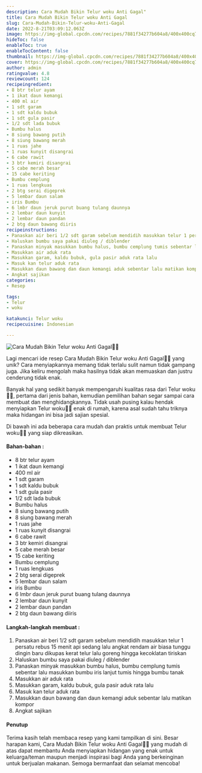 ```yaml
---
description: Cara Mudah Bikin Telur woku Anti Gagal"
title: Cara Mudah Bikin Telur woku Anti Gagal
slug: Cara-Mudah-Bikin-Telur-woku-Anti-Gagal
date: 2022-8-21T03:09:12.063Z
image: https://img-global.cpcdn.com/recipes/7881f34277b604a8/400x400cq70/photo.jpg
hideToc: false
enableToc: true
enableTocContent: false
thumbnail: https://img-global.cpcdn.com/recipes/7881f34277b604a8/400x400cq70/photo.jpg
cover: https://img-global.cpcdn.com/recipes/7881f34277b604a8/400x400cq70/photo.jpg
author: admin
ratingvalue: 4.8
reviewcount: 124
recipeingredient:
- 8 btr telur ayam
- 1 ikat daun kemangi
- 400 ml air
- 1 sdt garam
- 1 sdt kaldu bubuk
- 1 sdt gula pasir
- 1/2 sdt lada bubuk
- Bumbu halus
- 8 siung bawang putih
- 8 siung bawang merah
- 1 ruas jahe
- 1 ruas kunyit disangrai
- 6 cabe rawit
- 3 btr kemiri disangrai
- 5 cabe merah besar
- 15 cabe keriting
- Bumbu cemplung
- 1 ruas lengkuas
- 2 btg serai digeprek
- 5 lembar daun salam
- iris Bumbu
- 6 lmbr daun jeruk purut buang tulang daunnya
- 2 lembar daun kunyit
- 2 lembar daun pandan
- 2 btg daun bawang diiris
recipeinstructions:
- Panaskan air beri 1/2 sdt garam sebelum mendidih masukkan telur 1 persatu rebus 15 menit api sedang lalu angkat rendam air biasa tunggu dingin baru dikupas kerat telur lalu goreng hingga kecoklatan tiriskan
- Haluskan bumbu saya pakai diuleg / diblender
- Panaskan minyak masukkan bumbu halus, bumbu cemplung tumis sebentar lalu masukkan bumbu iris lanjut tumis hingga bumbu tanak
- Masukkan air aduk rata
- Masukkan garam, kaldu bubuk, gula pasir aduk rata lalu
- Masuk kan telur aduk rata
- Masukkan daun bawang dan daun kemangi aduk sebentar lalu matikan kompor
- Angkat sajikan
categories:
- Resep

tags:
- Telur
- woku

katakunci: Telur woku
recipecuisine: Indonesian

---
```


![Cara Mudah Bikin Telur woku Anti Gagal👩‍🍳](https://img-global.cpcdn.com/recipes/7881f34277b604a8/400x400cq70/photo.jpg)

Lagi mencari ide resep Cara Mudah Bikin Telur woku Anti Gagal👩‍🍳 yang unik? Cara menyiapkannya memang tidak terlalu sulit namun tidak gampang juga. Jika keliru mengolah maka hasilnya tidak akan memuaskan dan justru cenderung tidak enak.

Banyak hal yang sedikit banyak mempengaruhi kualitas rasa dari Telur woku👩‍🍳, pertama dari jenis bahan, kemudian pemilihan bahan segar sampai cara membuat dan menghidangkannya. Tidak usah pusing kalau hendak menyiapkan Telur woku👩‍🍳 enak di rumah, karena asal sudah tahu triknya maka hidangan ini bisa jadi sajian spesial.

Di bawah ini ada beberapa cara mudah dan praktis untuk membuat Telur woku👩‍🍳 yang siap dikreasikan.

<!--inarticleads1-->

#### Bahan-bahan :

- 8 btr telur ayam
- 1 ikat daun kemangi
- 400 ml air
- 1 sdt garam
- 1 sdt kaldu bubuk
- 1 sdt gula pasir
- 1/2 sdt lada bubuk
- Bumbu halus
- 8 siung bawang putih
- 8 siung bawang merah
- 1 ruas jahe
- 1 ruas kunyit disangrai
- 6 cabe rawit
- 3 btr kemiri disangrai
- 5 cabe merah besar
- 15 cabe keriting
- Bumbu cemplung
- 1 ruas lengkuas
- 2 btg serai digeprek
- 5 lembar daun salam
- iris Bumbu
- 6 lmbr daun jeruk purut buang tulang daunnya
- 2 lembar daun kunyit
- 2 lembar daun pandan
- 2 btg daun bawang diiris

<!--inarticleads2-->

#### Langkah-langkah membuat :

1. Panaskan air beri 1/2 sdt garam sebelum mendidih masukkan telur 1 persatu rebus 15 menit api sedang lalu angkat rendam air biasa tunggu dingin baru dikupas kerat telur lalu goreng hingga kecoklatan tiriskan
1. Haluskan bumbu saya pakai diuleg / diblender
1. Panaskan minyak masukkan bumbu halus, bumbu cemplung tumis sebentar lalu masukkan bumbu iris lanjut tumis hingga bumbu tanak
1. Masukkan air aduk rata
1. Masukkan garam, kaldu bubuk, gula pasir aduk rata lalu
1. Masuk kan telur aduk rata
1. Masukkan daun bawang dan daun kemangi aduk sebentar lalu matikan kompor
1. Angkat sajikan

#### Penutup

Terima kasih telah membaca resep yang kami tampilkan di sini. Besar harapan kami, Cara Mudah Bikin Telur woku Anti Gagal👩‍🍳 yang mudah di atas dapat membantu Anda menyiapkan hidangan yang enak untuk keluarga/teman maupun menjadi inspirasi bagi Anda yang berkeinginan untuk berjualan makanan. Semoga bermanfaat dan selamat mencoba!